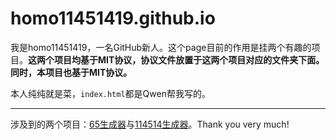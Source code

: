 # homo11451419.github.io
我是homo11451419，一名GitHub新人。这个page目前的作用是挂两个有趣的项目。**这两个项目均基于MIT协议，协议文件放置于这两个项目对应的文件夹下面。同时，本项目也基于MIT协议。**

本人纯纯就是菜，`index.html`都是Qwen帮我写的。
***
涉及到的两个项目：<a href="https://github.com/6512345/65gen">65生成器</a>与<a href="https://github.com/itorr/homo">114514生成器</a>。Thank you very much!

